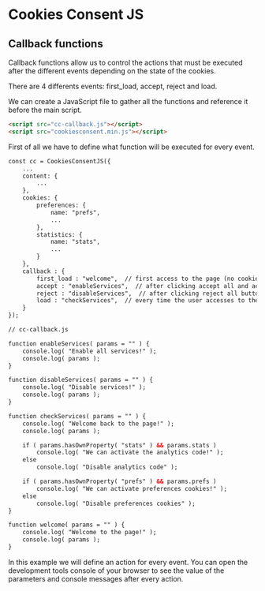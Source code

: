 # Cookies Consent JS

## Callback functions

Callback functions allow us to control the actions that must be executed after the different events depending on the state of the cookies.

There are 4 differents events: first_load, accept, reject and load.

We can create a JavaScript file to gather all the functions and reference it before the main script.

```HTML
<script src="cc-callback.js"></script>
<script src="cookiesconsent.min.js"></script>
```

First of all we have to define what function will be executed for every event.

```HTML
const cc = CookiesConsentJS({
    ...
    content: {
        ...
    },
    cookies: {
        preferences: {
            name: "prefs",
            ...
        },
        statistics: {
            name: "stats",
            ...
        }
    },
    callback : {
        first_load : "welcome",  // first access to the page (no cookies defined)
        accept : "enableServices",  // after clicking accept all and accept settings buttons
        reject : "disableServices",  // after clicking reject all button
        load : "checkServices",  // every time the user accesses to the page (except the first time)
    }
});
```

```HTML
// cc-callback.js

function enableServices( params = "" ) {
    console.log( "Enable all services!" );
    console.log( params );
}

function disableServices( params = "" ) {
    console.log( "Disable services!" );
    console.log( params );
}

function checkServices( params = "" ) {
    console.log( "Welcome back to the page!" );
    console.log( params );

    if ( params.hasOwnProperty( "stats" ) && params.stats )
        console.log( "We can activate the analytics code!" );
    else
        console.log( "Disable analytics code" );

    if ( params.hasOwnProperty( "prefs" ) && params.prefs )
        console.log( "We can activate preferences cookies!" );
    else
        console.log( "Disable preferences cookies" );
}

function welcome( params = "" ) {
    console.log( "Welcome to the page!" );
    console.log( params );
}
```

In this example we will define an action for every event. You can open the development tools console of your browser to see the value of the parameters and console messages after every action.